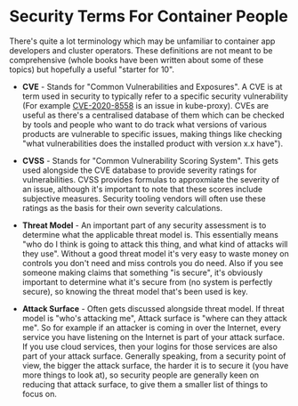 # Security Terms For Container People

There's quite a lot terminology which may be unfamiliar to container app developers and cluster operators. These definitions are not meant to be comprehensive (whole books have been written about some of these topics) but hopefully a useful "starter for 10".

* **CVE** - Stands for "Common Vulnerabilities and Exposures". A CVE is at term used in security to typically refer to a specific security vulnerability (For example [CVE-2020-8558](https://nvd.nist.gov/vuln/detail/CVE-2020-8558) is an issue in kube-proxy). CVEs are useful as there's a centralised database of them which can be checked by tools and people who want to do track what versions of various products are vulnerable to specific issues, making things like checking "what vulnerabilities does the installed product with version x.x have"). 

* **CVSS** - Stands for "Common Vulnerability Scoring System". This gets used alongside the CVE database to provide severity ratings for vulnerabilities. CVSS provides formulas to approxmiate the severity of an issue, although it's important to note that these scores include subjective measures. Security tooling vendors will often use these ratings as the basis for their own severity calculations.

* **Threat Model** - An important part of any security assessment is to determine what the applicable threat model is. This essentially means "who do I think is going to attack this thing, and what kind of attacks will they use". Without a good threat model it's very easy to waste money on controls you don't need and miss controls you do need. Also if you see someone making claims that something "is secure", it's obviously important to determine what it's secure from (no system is perfectly secure), so knowing the threat model that's been used is key.

* **Attack Surface** - Often gets discussed alongside threat model. If threat model is "who's attacking me", Attack surface is "where can they attack me". So for example if an attacker is coming in over the Internet, every service you have listening on the Internet is part of your attack surface. If you use cloud services, then your logins for those services are also part of your attack surface. Generally speaking, from a security point of view, the bigger the attack surface, the harder it is to secure it (you have more things to look at), so security people are generally keen on reducing that attack surface, to give them a smaller list of things to focus on.